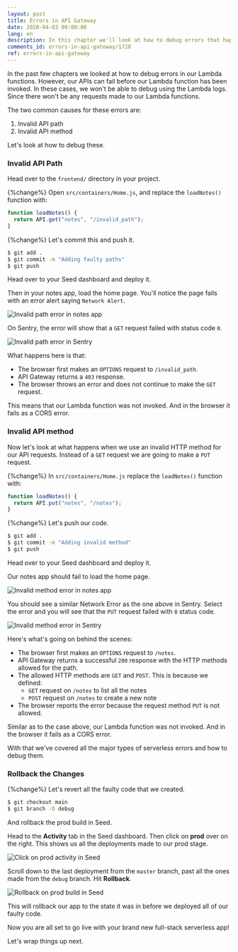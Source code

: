 ```yaml
---
layout: post
title: Errors in API Gateway
date: 2020-04-03 00:00:00
lang: en
description: In this chapter we'll look at how to debug errors that happen only in API Gateway in your serverless app. These errors are only logged to your API Gateway access logs, and not your Lambda logs in CloudWatch.
comments_id: errors-in-api-gateway/1728
ref: errors-in-api-gateway
---
```


In the past few chapters we looked at how to debug errors in our Lambda functions. However, our APIs can fail before our Lambda function has been invoked. In these cases, we won't be able to debug using the Lambda logs. Since there won't be any requests made to our Lambda functions.

The two common causes for these errors are:

1. Invalid API path
2. Invalid API method

Let's look at how to debug these.

### Invalid API Path

Head over to the `frontend/` directory in your project.

{%change%} Open `src/containers/Home.js`, and replace the `loadNotes()` function with:

``` javascript
function loadNotes() {
  return API.get("notes", "/invalid_path");
}
```

{%change%} Let's commit this and push it.

``` bash
$ git add .
$ git commit -m "Adding faulty paths"
$ git push
```

Head over to your Seed dashboard and deploy it.

Then in your notes app, load the home page. You'll notice the page fails with an error alert saying `Network Alert`.

![Invalid path error in notes app](/assets/monitor-debug-errors/invalid-path-error-in-notes-app.png)

On Sentry, the error will show that a `GET` request failed with status code `0`.

![Invalid path error in Sentry](/assets/monitor-debug-errors/invalid-path-error-in-sentry.png)

What happens here is that:
- The browser first makes an `OPTIONS` request to `/invalid_path`.
- API Gateway returns a `403` response.
- The browser throws an error and does not continue to make the `GET` request.

This means that our Lambda function was not invoked. And in the browser it fails as a CORS error.

<!--
So we'll need to check our API access logs instead.

Click on **View Lambda logs or API logs** in your Seed dashboard.

![Click API logs search in Seed dashboard](/assets/monitor-debug-errors/click-api-logs-search-in-seed-dashboard.png)

Search `prod api` and select the API access log.

![Search for API log in Seed dashboard](/assets/monitor-debug-errors/search-for-api-log-in-seed-dashboard.png)

You should see an `OPTIONS` request with path `/prod/invalid_path`. You'll notice the request failed with a `403` status code.

![Invalid API path request error in Seed](/assets/monitor-debug-errors/invalid-api-path-request-error-in-seed.png)

This will tell you that for some reason our frontend is making a request to an invalid API path. We can use the error details in Sentry to figure out where that request is being made.
-->

### Invalid API method

Now let's look at what happens when we use an invalid HTTP method for our API requests. Instead of a `GET` request we are going to make a `PUT` request.

{%change%} In `src/containers/Home.js` replace the `loadNotes()` function with:

``` javascript
function loadNotes() {
  return API.put("notes", "/notes");
}
```

{%change%} Let's push our code.

``` bash
$ git add .
$ git commit -m "Adding invalid method"
$ git push
```

Head over to your Seed dashboard and deploy it.

Our notes app should fail to load the home page.

![Invalid method error in notes app](/assets/monitor-debug-errors/invalid-method-error-in-notes-app.png)

You should see a similar Network Error as the one above in Sentry. Select the error and you will see that the `PUT` request failed with `0` status code.

![Invalid method error in Sentry](/assets/monitor-debug-errors/invalid-method-error-in-sentry.png)

Here's what's going on behind the scenes:
- The browser first makes an `OPTIONS` request to `/notes`.
- API Gateway returns a successful `200` response with the HTTP methods allowed for the path.
- The allowed HTTP methods are `GET` and `POST`. This is because we defined:
  - `GET` request on `/notes` to list all the notes
  - `POST` request on `/notes` to create a new note
- The browser reports the error because the request method `PUT` is not allowed.

Similar as to the case above, our Lambda function was not invoked. And in the browser it fails as a CORS error.

<!--
So in this case over on Seed, you'll only see an `OPTIONS` request in your access log, and not the `PUT` request.

![Invalid API method request error in Seed](/assets/monitor-debug-errors/invalid-api-method-request-error-in-seed.png)

The access log combined with the Sentry error details should tell us what we need to do to fix the error. 
-->

With that we've covered all the major types of serverless errors and how to debug them.

### Rollback the Changes

{%change%} Let's revert all the faulty code that we created.

``` bash
$ git checkout main
$ git branch -D debug
```

And rollback the prod build in Seed.

Head to the **Activity** tab in the Seed dashboard. Then click on **prod** over on the right. This shows us all the deployments made to our prod stage.

![Click on prod activity in Seed](/assets/monitor-debug-errors/click-on-prod-activity-in-seed.png)

Scroll down to the last deployment from the `master` branch, past all the ones made from the `debug` branch. Hit **Rollback**.

![Rollback on prod build in Seed](/assets/monitor-debug-errors/rollback-on-prod-build-in-seed.png)

This will rollback our app to the state it was in before we deployed all of our faulty code.

Now you are all set to go live with your brand new full-stack serverless app!

Let's wrap things up next.
